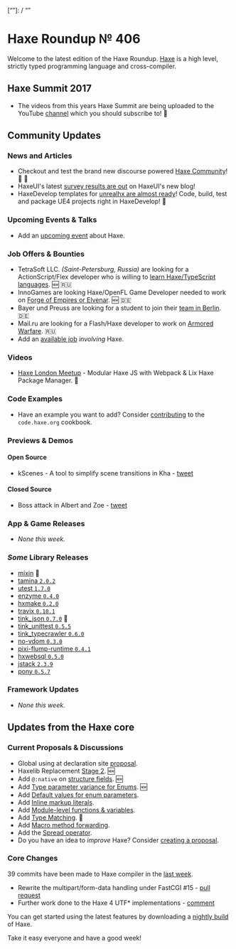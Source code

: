 [_template]: ../templates/roundup.html
[date]: / "2017-11-03 10:22:00"
[modified]: / "2017-11-03 10:33:00"
[published]: / "2017-11-03 12:00:00"
[description]: / "The latest news covering the Haxe community, featuring upcoming talks, the latest HaxeLib releases, game previews and lots more!"
[“”]: / “”

# Haxe Roundup № 406

Welcome to the latest edition of the Haxe Roundup. [Haxe](http://haxe.org/?utm_source=haxe.io) is a high level, strictly typed programming language and cross-compiler.

## Haxe Summit 2017

- The videos from this years Haxe Summit are being uploaded to the YouTube [channel](https://www.youtube.com/channel/UCGTson1aVohkJnbrqpNBXqg) which you should subscribe to! :tada:

## Community Updates

### News and Articles

- Checkout and test the brand new discourse powered [Haxe Community](http://community.haxe.org/)! :star2: :tada:
- HaxeUI's latest [survey results are out](https://twitter.com/IanHarrigan1982/status/925416458741567488) on HaxeUI's new blog!
- HaxeDevelop templates for [unrealhx are almost ready](https://twitter.com/d0oo0p/status/925076527590592518)! Code, build, test and package UE4 projects right in HaxeDevelop! :tada:

### Upcoming Events & Talks

- Add an [upcoming event](https://github.com/skial/haxe.io/labels/events) about Haxe.

### Job Offers & Bounties

- TetraSoft LLC. _(Saint-Petersburg, Russia)_ are looking for a ActionScript/Flex developer who is willing to [learn Haxe/TypeScript languages](http://www.flasher.ru/forum/showthread.php?t=214635). :new: :ru:
- InnoGames are looking Haxe/OpenFL Game Developer needed to work on [Forge of Empires or Elvenar](https://github.com/skial/haxe.io/issues/444). :new: :de:
- Bayer und Preuss are looking for a student to join their [team in Berlin](https://groups.google.com/forum/#!searchin/haxelang/Werkstudent$20%7Csort:relevance/haxelang/efBJFuz-YP4/xkLeHBqlBAAJ). :de:
- Mail.ru are looking for a Flash/Haxe developer to work on [Armored Warfare](https://corp.mail.ru/ru/jobs/vacancy/2531/). :ru:
- Add an [available job](https://github.com/skial/haxe.io/labels/jobs) _involving_ Haxe.

### Videos

- [Haxe London Meetup](https://www.youtube.com/watch?v=CDGAUBEzo6Y) - Modular Haxe JS with Webpack & Lix Haxe Package Manager. :star2:

### Code Examples

- Have an example you want to add? Consider [contributing](https://github.com/HaxeFoundation/code-cookbook#contributing-articles) to the `code.haxe.org` cookbook.

### Previews & Demos

#### Open Source

- kScenes - A tool to simplify scene transitions in Kha - [tweet](https://twitter.com/Nanjizal_net/status/925877361840713736)

#### Closed Source

- Boss attack in Albert and Zoe - [tweet](https://twitter.com/appeau_studio/status/924198837824221184)

### App & Game Releases

- _None this week._

### _Some_ Library Releases

- [mixin](http://lib.haxe.org/p/mixin) :star2:
- [tamina `2.0.2`](http://lib.haxe.org/p/tamina)
- [utest `1.7.0`](http://lib.haxe.org/p/utest)
- [enzyme `0.4.0`](http://lib.haxe.org/p/enzyme)
- [hxmake `0.2.0`](http://lib.haxe.org/p/hxmake)
- [travix `0.10.1`](http://lib.haxe.org/p/travix)
- [tink_json `0.7.0`](http://lib.haxe.org/p/tink_json) :star2:
- [tink_unittest `0.5.5`](http://lib.haxe.org/p/tink_unittest)
- [tink_typecrawler `0.6.0`](http://lib.haxe.org/p/tink_typecrawler)
- [no-vdom `0.3.0`](http://lib.haxe.org/p/no-vdom)
- [pixi-flump-runtime `0.4.1`](http://lib.haxe.org/p/pixi-flump-runtime)
- [hxwebsql `0.5.0`](http://lib.haxe.org/p/hxwebsql)
- [jstack `2.3.9`](http://lib.haxe.org/p/jstack)
- [pony `0.5.7`](http://lib.haxe.org/p/pony)

### Framework Updates

- _None this week._

## Updates from the Haxe core

### Current Proposals & Discussions

- Global using at declaration site [proposal](https://github.com/HaxeFoundation/haxe-evolution/issues/35).
- Haxelib Replacement [Stage 2](https://github.com/HaxeFoundation/haxe-evolution/issues/34). :new:
- Add `@:native` on [structure fields](https://github.com/HaxeFoundation/haxe-evolution/pull/32). :new:
- Add [Type parameter variance for Enums](https://github.com/HaxeFoundation/haxe-evolution/pull/28). :new:
- Add [Default values for enum parameters](https://github.com/HaxeFoundation/haxe-evolution/issues/27).
- Add [Inline markup literals](https://github.com/HaxeFoundation/haxe-evolution/pull/26).
- Add [Module-level functions & variables](https://github.com/HaxeFoundation/haxe-evolution/pull/24).
- Add [Type Matching](https://github.com/HaxeFoundation/haxe-evolution/pull/20). :star2:
- Add [Macro method forwarding](https://github.com/HaxeFoundation/haxe-evolution/pull/18).
- Add the [Spread operator](https://github.com/HaxeFoundation/haxe-evolution/pull/7).
- Do you have an idea to _improve_ Haxe? Consider [creating a proposal].

### Core Changes

39 commits have been made to Haxe compiler in the [last week].

- Rewrite the multipart/form-data handling under FastCGI #15 - [pull request](https://github.com/HaxeFoundation/tora/pull/15)
- Further work done to the Haxe 4 UTF* implementations - [comment](https://github.com/HaxeFoundation/haxe/issues/3072#issuecomment-341188547)

You can get started using the latest features by downloading a [nightly build] of Haxe.

Take it easy everyone and have a good week!

[last week]: https://github.com/issues?utf8=%E2%9C%93&q=closed%3A2017-10-26..2017-11-03+org%3Ahaxefoundation+is%3Aclosed+
[nightly build]: http://build.haxe.org
[creating a proposal]: https://github.com/HaxeFoundation/haxe-evolution
